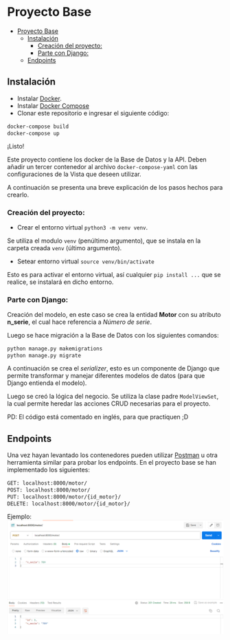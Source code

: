 # Proyecto Base

- [Proyecto Base](#proyecto-base)
  - [Instalación](#instalación)
    - [Creación del proyecto:](#creación-del-proyecto)
    - [Parte con Django:](#parte-con-django)
  - [Endpoints](#endpoints)

## Instalación

* Instalar [Docker](https://docs.docker.com/engine/install/).
* Instalar [Docker Compose](https://docs.docker.com/compose/install/)
* Clonar este repositorio e ingresar el siguiente código:
```
docker-compose build
docker-compose up
```

¡Listo!

Este proyecto contiene los docker de la Base de Datos y la API. Deben añadir un tercer contenedor al archivo `docker-compose-yaml` con las configuraciones de la Vista que deseen utilizar.

A continuación se presenta una breve explicación de los pasos hechos para crearlo.

### Creación del proyecto:
* Crear el entorno virtual `python3 -m venv venv`.

Se utiliza el modulo `venv` (penúltimo argumento), que se instala en la carpeta creada `venv` (último argumento). 

* Setear entorno virtual `source venv/bin/activate`

Esto es para activar el entorno virtual, así cualquier `pip install ...` que se realice, se instalará en dicho entorno.

### Parte con Django:
Creación del modelo, en este caso se crea la entidad **Motor** con su atributo **n_serie**, el cual hace referencia a _Número de serie_. 

Luego se hace migración a la Base de Datos con los siguientes comandos:
```
python manage.py makemigrations
python manage.py migrate
```

A continuación se crea el _serializer_, esto es un componente de Django que permite transformar y manejar diferentes modelos de datos (para que Django entienda el modelo).

Luego se creó la lógica del negocio. Se utiliza la clase padre `ModelViewSet`, la cual permite heredar las acciones CRUD necesarias para el proyecto.


PD: El código está comentado en inglés, para que practiquen ;D

## Endpoints

Una vez hayan levantado los contenedores pueden utilizar [Postman](https://www.postman.com) u otra herramienta similar para probar los endpoints.
En el proyecto base se han implementado los siguientes:
```
GET: localhost:8000/motor/
POST: localhost:8000/motor/
PUT: localhost:8000/motor/{id_motor}/
DELETE: localhost:8000/motor/{id_motor}/
```
Ejemplo:
![POST request](./img/image.png)
